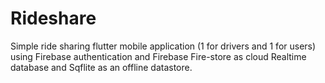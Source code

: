 # Rideshare
Simple ride sharing flutter mobile application (1 for drivers and 1 for users) using Firebase authentication and Firebase Fire-store as cloud Realtime database and Sqflite as an offline datastore. 
